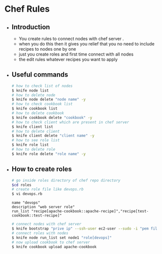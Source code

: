 # Chef Rules

- ##  Introduction

  - You create  rules to connect nodes with chef server .
  - when you  do this then it gives you relief that you no need to include recipes to nodes one by one
  - just you create roles and first time connect with all nodes
  - the edit rules whatever recipes you want to apply
  
- ##  Useful commands

  ```bash
  # how to check list of nodes
  $ knife node list
  # how to delete node
  $ knife node delete "node name" -y
  # how to check cookbook list
  $ knife cookbook list
  # how to delete cookbook 
  $ knife cookbook delete "cookbook" -y
  # how to check client which are present in chef server
  $ knife client list
  # how to delete client
  $ knife client delete "client name" -y
  # how to see role list
  $ knife role list
  # how to delete role
  $ knife role delete "role name" -y
  
  
  ```

- ## How to create roles

    ```bash
    # go inside roles directory of chef repo directory
    $cd roles
    # create role file like devops.rb
    $ vi devops.rb
    ```

    ```basic
    name "devops"
    description "web server role"
    run_list "recipe[apache-cookbook::apache-recipe]","recipe[test-cookbook::test-recipe]"
    ```

    ```bash
    # connect nodes with chef server
    $ knife bootstrap "prive ip" --ssh-user ec2-user --sudo -i "pem file" -N "node name"
    # connect roles with nodes
    $ knife node run_list set node1 "role[devops]"
    # now upload cookbook to chef server
    $ knife cookbook upload apache-cookbook
    ```
    
